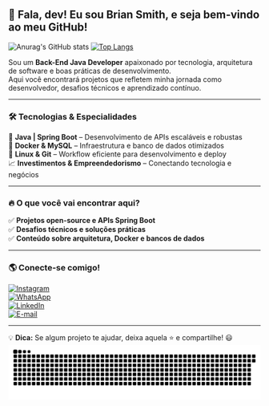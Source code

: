 ## 🚀 Fala, dev! Eu sou Brian Smith, e seja bem-vindo ao meu GitHub!  
![Anurag's GitHub stats](https://github-readme-stats.vercel.app/api?username=Brian5m1th&show_icons=true&theme=transparent)
[![Top Langs](https://github-readme-stats.vercel.app/api/top-langs/?username=Brian5m1th)](https://github.com/anuraghazra/github-readme-stats)


Sou um **Back-End Java Developer** apaixonado por tecnologia, arquitetura de software e boas práticas de desenvolvimento.  
Aqui você encontrará projetos que refletem minha jornada como desenvolvedor, desafios técnicos e aprendizado contínuo.  

---

### 🛠️ Tecnologias & Especialidades  
🚀 **Java | Spring Boot** – Desenvolvimento de APIs escaláveis e robustas  
🐳 **Docker & MySQL** – Infraestrutura e banco de dados otimizados  
🐧 **Linux & Git** – Workflow eficiente para desenvolvimento e deploy  
📈 **Investimentos & Empreendedorismo** – Conectando tecnologia e negócios  

---

### 🔥 O que você vai encontrar aqui?  
✅ **Projetos open-source e APIs Spring Boot**  
✅ **Desafios técnicos e soluções práticas**  
✅ **Conteúdo sobre arquitetura, Docker e bancos de dados**  

---

### 🌎 Conecte-se comigo!  
[![Instagram](https://img.shields.io/badge/Instagram-000?style=for-the-badge&logo=instagram&logoColor=E4405F)](https://www.instagram.com/brian5mth?igsh=NDZwMGIxOXM0NmZ0)  
[![WhatsApp](https://img.shields.io/badge/WhatsApp-000?style=for-the-badge&logo=whatsapp&logoColor=25D366)](https://wa.me/5573981260738)  
[![LinkedIn](https://img.shields.io/badge/LinkedIn-000?style=for-the-badge&logo=linkedin&logoColor=0A66C2)](https://www.linkedin.com/in/seu-perfil)  
[![E-mail](https://img.shields.io/badge/Email-000?style=for-the-badge&logo=gmail&logoColor=EA4335)](mailto:seuemail@gmail.com)  

---

💡 **Dica:** Se algum projeto te ajudar, deixa aquela ⭐ e compartilhe! 😃  
![Snake animation](https://github.com/GabrielaZanetti/GabrielaZanetti/blob/output/github-contribution-grid-snake.svg)
